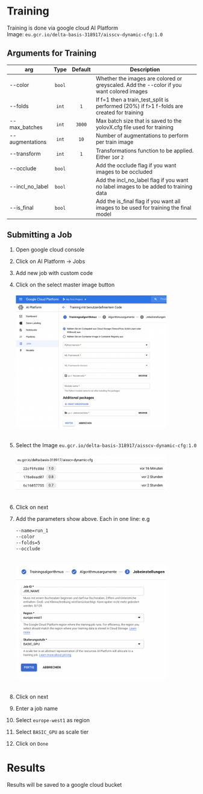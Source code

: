# Training

Training is done via google cloud AI Platform
<br>
Image: `eu.gcr.io/delta-basis-318917/aisscv-dynamic-cfg:1.0`

## Arguments for Training

| arg             |  Type  | Default | Description                                                                               |
| --------------- | :----: | :-----: | ----------------------------------------------------------------------------------------- |
| --color         | `bool` |         | Whether the images are colored or greyscaled. Add the --color if you want colored images  |
| --folds         | `int`  |   `1`   | If f=1 then a train_test_split is performed (20%) if f>1 f-folds are created for training |
| --max_batches   | `int`  | `3000`  | Max batch size that is saved to the yolovX.cfg file used for training                     |
| --augmentations | `int`  |  `10`   | Number of augmentations to perform per train image                                        |
| --transform     | `int`  |   `1`   | Transformations function to be applied. Either `1`or `2`                                  |
| --occlude       | `bool` |         | Add the occlude flag if you want images to be occluded                                    |
| --incl_no_label | `bool` |         | Add the incl_no_label flag if you want no label images to be added to training data       |
| --is_final      | `bool` |         | Add the is_final flag if you want all images to be used for training the final model      |

## Submitting a Job

1. Open google cloud console
2. Click on AI Platform -> Jobs
3. Add new job with custom code
4. Click on the select master image button<br>
   <img src="./doc_img/add_job_1.png" width=400 style="margin-top:20px; margin-bottom: 20px" />
5. Select the Image `eu.gcr.io/delta-basis-318917/aisscv-dynamic-cfg:1.0`<br>
   <img src="./doc_img/add_job_2.png" width=400 style="margin-top:20px; margin-bottom: 20px" />
6. Click on next
7. Add the parameters show above. Each in one line: e.g

    ```
    --name=run_1
    --color
    --folds=5
    --occlude
    ```

    <img src="./doc_img/add_job_3.png" width=400 style="margin-top:20px; margin-bottom: 20px" />

8. Click on next
9. Enter a job name
10. Select `europe-west1` as region
11. Select `BASIC_GPU` as scale tier
12. Click on `Done`

# Results

Results will be saved to a google cloud bucket
